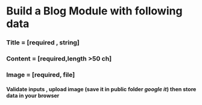 
# Build a Blog Module  with following data  
###  Title   =  [required , string]
###  Content =  [required,length >50 ch]
###  Image   =  [required, file]
#### Validate inputs , upload image (save it in public folder *google it*) then store data in your browser
